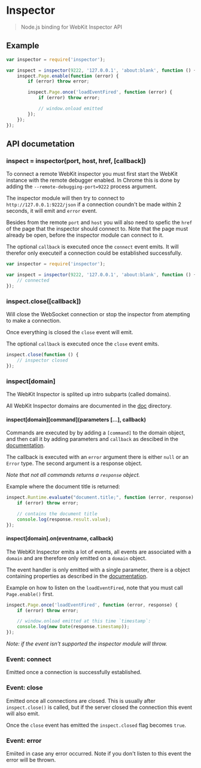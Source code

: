 # Inspector

> Node.js binding for WebKit Inspector API

## Example

```JavaScript
var inspector = require('inspector');

var inspect = inspector(9222, '127.0.0.1', 'about:blank', function () {
    inspect.Page.enable(function (error) {
        if (error) throw error;

        inspect.Page.once('loadEventFired', function (error) {
            if (error) throw error;

            // window.onload emitted
        });
    });
});
```

## API documetation

### inspect = inspector(port, host, href, [callback])

To connect a remote WebKit inspector you must first start the WebKit instance
with the remote debugger enabled. In Chrome this is done by adding the
`--remote-debugging-port=9222` process argument.

The inspector module will then try to connect to `http://127.0.0.1:9222/json`
if a connection coundn't be made within 2 seconds, it will emit and `error`
event.

Besides from the remote `port` and `host` you will also need to spefic the `href`
of the page that the inspector should connect to. Note that the page must already
be open, before the inspector module can connect to it.

The optional `callback` is executed once the `connect` event emits. It will
therefor only executeif a connection could be established successfully.

```JavaScript
var inspector = require('inspector');

var inspect = inspector(9222, '127.0.0.1', 'about:blank', function () {
    // connected
});
```

### inspect.close([callback])

Will close the WebSocket connection or stop the inspector from atempting to make
a connection.

Once everything is closed the `close` event will emit.

The optional `callback` is executed once the `close` event emits.

```JavaScript
inspect.close(function () {
    // inspector closed
});
```

### inspect[domain]

The WebKit Inspector is splited up intro subparts (called domains).

All WebKit Inspector domains are documented in the
[doc](https://github.com/Admazely/inspector/blob/master/doc/README.md)
directory.

#### inspect\[domain\]\[command\]\(parameters [...], callback\)

Commands are executed by by adding a `[command]` to the domain object, and then
call it by adding parameters and `callback` as descibed in the
[documentation](https://github.com/Admazely/inspector/blob/master/doc/README.md).

The callback is executed with an `error` argument there is either `null` or an
`Error` type. The second argument is a response object.

_Note that not all commands returns a `response` object._

Example where the document title is returned:

```JavaScript
inspect.Runtime.evaluate("document.title;", function (error, response) {
    if (error) throw error;

    // contains the document title
    console.log(response.result.value);
});
```

#### inspect[domain].on(eventname, callback)

The WebKit Inspector emits a lot of events, all events are associated with a
`domain` and are therefore only emitted on a `domain` object.

The event handler is only emitted with a single parameter, there is a object
containing properties as described in the
[documentation](https://github.com/Admazely/inspector/blob/master/doc/README.md).

Example on how to listen on the `loadEventFired`, note that you must call
`Page.enable()` first.

```JavaScript
inspect.Page.once('loadEventFired', function (error, response) {
    if (error) throw error;

    // window.onload emitted at this time `timestamp`:
    console.log(new Date(response.timestamp));
});
```

_Note: if the event isn't supported the inspector module will throw._

### Event: connect

Emitted once a connection is successfully established.

### Event: close

Emitted once all connections are closed. This is usually after `inspect.close()`
is called, but if the server closed the connection this event will also emit.

Once the `close` event has emitted the `inspect.closed` flag becomes `true`.

### Event: error

Emiited in case any error occurred. Note if you don't listen to this event
the error will be thrown.
